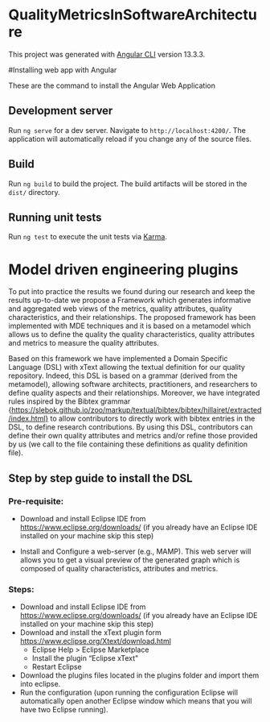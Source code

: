 # QualityMetricsInSoftwareArchitecture

This project was generated with [Angular CLI](https://github.com/angular/angular-cli) version 13.3.3.

#Installing web app with Angular

These are the command to install the Angular Web Application

## Development server

Run `ng serve` for a dev server. Navigate to `http://localhost:4200/`. The application will automatically reload if you change any of the source files.

## Build

Run `ng build` to build the project. The build artifacts will be stored in the `dist/` directory.

## Running unit tests

Run `ng test` to execute the unit tests via [Karma](https://karma-runner.github.io).

# Model driven engineering plugins

To put into practice the results we found during our research and keep the results up-to-date we propose a Framework which generates informative and aggregated web views of the metrics, quality attributes, quality characteristics, and their relationships. The proposed framework has been implemented with MDE techniques and it is based on a metamodel which allows us to define the quality the quality characteristics, quality attributes and metrics to measure the quality attributes.



Based on this framework we have implemented a Domain Specific Language (DSL) with xText allowing the textual definition for our quality repository. Indeed, this DSL is based on a grammar (derived from the metamodel), allowing software architects, practitioners, and researchers to define quality aspects and their relationships. Moreover, we have integrated rules inspired by the Bibtex grammar {https://slebok.github.io/zoo/markup/textual/bibtex/bibtex/hillairet/extracted/index.html} to allow contributors to directly work with bibtex entries in the DSL, to define research contributions. By using this DSL, contributors can define their own quality attributes and metrics and/or refine those provided by us (we call to the file containing these definitions as quality definition file).

## Step by step guide to install the DSL

### Pre-requisite:

* Download and install Eclipse IDE from https://www.eclipse.org/downloads/ (if you already have an Eclipse IDE installed on your machine  skip this step)

* Install and Configure a web-server (e.g., MAMP). This web server will allows you to get a visual preview of the generated graph which is composed of quality characteristics, attributes and metrics.

### Steps:
* Download and install Eclipse IDE from https://www.eclipse.org/downloads/ (if you already have an Eclipse IDE installed on your machine  skip this step)
* Download and install the xText plugin form https://www.eclipse.org/Xtext/download.html
  * Eclipse Help > Eclipse Marketplace
  * Install the plugin “Eclipse xText"
  * Restart Eclipse
* Download the plugins files located in the plugins folder and import them into eclipse.
* Run the configuration (upon running the configuration Eclipse will automatically open another Eclipse window which means that you will have two Eclipse running).

